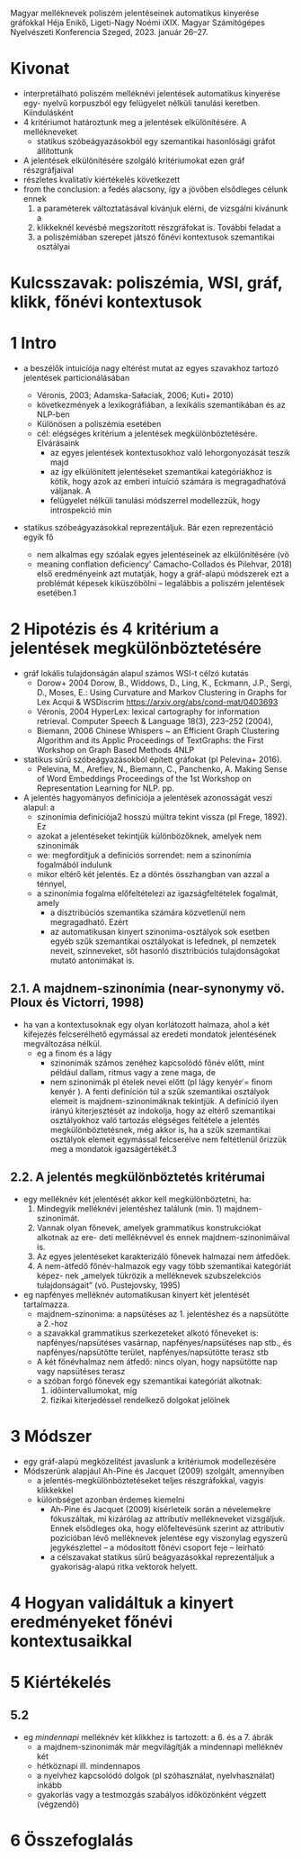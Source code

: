 Magyar melléknevek poliszém jelentéseinek automatikus kinyerése gráfokkal
Héja Enikő, Ligeti-Nagy Noémi
iXIX. Magyar Számítógépes Nyelvészeti Konferencia Szeged, 2023. január 26–27.

# Kivonat 

* interpretálható poliszém melléknévi jelentések automatikus kinyerése egy-
  nyelvű korpuszból egy felügyelet nélküli tanulási keretben. Kiindulásként
* 4 kritériumot határoztunk meg a jelentések elkülönítésére. A mellékneveket
  * statikus szóbeágyazásokból egy szemantikai hasonlósági gráfot állítottunk
* A jelentések elkülönítésére szolgáló kritériumokat ezen gráf részgráfjaival
* részletes kvalitatív kiértékelés következett
* from the conclusion: a fedés alacsony, így a jövőben elsődleges célunk ennek
  1. a paraméterek változtatásával kívánjuk elérni, de vizsgálni kívánunk a
  2. klikkeknél kevésbé megszorított részgráfokat is. További feladat a
  3. a poliszémiában szerepet játszó főnévi kontextusok szemantikai osztályai

# Kulcsszavak: poliszémia, WSI, gráf, klikk, főnévi kontextusok

# 1 Intro

* a beszélők intuicíója nagy eltérést mutat az egyes szavakhoz tartozó
  jelentések particionálásában
  * Véronis, 2003; Adamska-Sałaciak, 2006; Kuti+ 2010)
  * következmények a lexikográfiában, a lexikális szemantikában és az NLP-ben
  * Különösen a poliszémia esetében
  * cél: elégséges kritérium a jelentések megkülönböztetésére. Elvárásaink
    * az egyes jelentések kontextusokhoz való lehorgonyozását teszik majd
    * az így elkülönített jelentéseket szemantikai kategóriákhoz is kötik, hogy
      azok az emberi intuíció számára is megragadhatóvá váljanak. A
    * felügyelet nélküli tanulási módszerrel modellezzük, hogy introspekció min

* statikus szóbeágyazásokkal reprezentáljuk. Bár ezen reprezentáció egyik fő
  * nem alkalmas egy szóalak egyes jelentéseinek az elkülönítésére (vö 
  * meaning conflation deficiency’ Camacho-Collados és Pilehvar, 2018) első
    eredményeink azt mutatják, hogy a gráf-alapú módszerek ezt a problémát
    képesek kiküszöbölni – legalábbis a poliszém jelentések esetében.1

# 2 Hipotézis és 4 kritérium a jelentések megkülönböztetésére

* gráf lokális tulajdonságán alapul számos WSI-t célzó kutatás 
    * Dorow+ 2004 Dorow, B., Widdows, D., Ling, K., Eckmann, J.P., Sergi, D.,
      Moses, E.: Using Curvature and Markov Clustering in Graphs for Lex Acqui
      & WSDiscrim https://arxiv.org/abs/cond-mat/0403693
    * Véronis, 2004 HyperLex: lexical cartography for information retrieval.
      Computer Speech & Language 18(3), 223–252 (2004),
    * Biemann, 2006 Chinese Whispers ~ an Efficient Graph Clustering Algorithm
      and its Applic Proceedings of TextGraphs: the First Workshop on Graph
      Based Methods 4NLP
* statikus sűrű szóbeágyazásokból épített gráfokat (pl Pelevina+ 2016).
  * Pelevina, M., Arefiev, N., Biemann, C., Panchenko, A.  Making Sense of Word
    Embeddings Proceedings of the 1st Workshop on Representation Learning for
    NLP. pp.
* A jelentés hagyományos definíciója a jelentések azonosságát veszi alapul: a
  * szinonímia definíciója2 hosszú múltra tekint vissza (pl Frege, 1892). Ez
  * azokat a jelentéseket tekintjük különbözőknek, amelyek nem szinonimák
  * we: megfordítjuk a definíciós sorrendet: nem a szinonímia fogalmából
    indulunk
  * mikor eltérő két jelentés. Ez a döntés összhangban van azzal a ténnyel,
  * a szinonímia fogalma előfeltételezi az igazságfeltételek fogalmát, amely
    * a disztribúciós szemantika számára közvetlenül nem megragadható.  Ezért
    * az automatikusan kinyert szinonima-osztályok sok esetben egyéb szűk
      szemantikai osztályokat is lefednek, pl nemzetek neveit, színneveket, sőt
      hasonló disztribúciós tulajdonságokat mutató antonimákat is.

## 2.1. A majdnem-szinonímia (near-synonymy vö. Ploux és Victorri, 1998)

* ha van a kontextusoknak egy olyan korlátozott halmaza, ahol a két kifejezés
  felcserélhető egymással az eredeti mondatok jelentésének megváltozása nélkül.
  * eg a finom és a lágy
    * szinonimák számos zenéhez kapcsolódó főnév előtt, mint például dallam,
      ritmus vagy a zene maga, de
    * nem szinonimák pl ételek nevei előtt (pl lágy kenyér ̸= finom kenyér ).
      A fenti definíción túl a szűk szemantikai osztályok elemeit is
      majdnem-szinonimáknak tekintjük. A definíció ilyen irányú kiterjesztését
      az indokolja, hogy az eltérő szemantikai osztályokhoz való tartozás
      elégséges feltétele a jelentés megkülönböztetésnek, még akkor is, ha a
      szűk szemantikai osztályok elemeit egymással felcserélve nem feltétlenül
      őrizzük meg a mondatok igazságértékét.3

## 2.2. A jelentés megkülönböztetés kritérumai

* egy melléknév két jelentését akkor kell megkülönböztetni, ha:
  1. Mindegyik melléknévi jelentéshez találunk (min. 1) majdnem-szinonimát.
  2. Vannak olyan főnevek, amelyek grammatikus konstrukciókat alkotnak az ere-
     deti melléknévvel és ennek majdnem-szinonimáival is.
  3. Az egyes jelentéseket karakterizáló főnevek halmazai nem átfedőek.
  4. A nem-átfedő főnév-halmazok egy vagy több szemantikai kategóriát képez-
     nek „amelyek tükrözik a melléknevek szubszelekciós tulajdonságait” (vö.
     Pustejovsky, 1995)
* eg napfényes melléknév automatikusan kinyert két jelentését tartalmazza.
  * majdnem-szinonima: a napsütéses az 1. jelentéshez és a napsütötte a 2.-hoz
  * a szavakkal grammatikus szerkezeteket alkotó főneveket is:
    napfényes/napsütéses vasárnap, napfényes/napsütéses nap stb., és
    napfényes/napsütötte terület, napfényes/napsütötte terasz stb
  * A két főnévhalmaz nem átfedő:
    nincs olyan, hogy napsütötte nap vagy napsütéses terasz
  * a szóban forgó főnevek egy szemantikai kategóriát alkotnak:
    1. időintervallumokat, míg
    2. fizikai kiterjedéssel rendelkező dolgokat jelölnek

# 3 Módszer

* egy gráf-alapú megközelítést javaslunk a kritériumok modellezésére
* Módszerünk alapjául Ah-Pine és Jacquet (2009) szolgált, amennyiben
  * a jelentés-megkülönböztetéseket teljes részgráfokkal, vagyis klikkekkel
  * különbséget azonban érdemes kiemelni
    * Ah-Pine és Jacquet (2009) kísérleteik során a névelemekre fókuszáltak, mi
      kizárólag az attributív mellékneveket vizsgáljuk. Ennek elsődleges oka,
      hogy előfeltevésünk szerint az attributív pozicióban lévő melléknevek
      jelentése egy viszonylag egyszerű jegykészlettel – a módosított főnévi
      csoport feje – leírható
    * a célszavakat statikus sűrű beágyazásokkal reprezentáljuk a
      gyakoriság-alapú ritka vektorok helyett.

# 4 Hogyan validáltuk a kinyert eredményeket főnévi kontextusaikkal
# 5 Kiértékelés

## 5.2

* eg _mindennapi_ melléknév két klikkhez is tartozott: a 6. és a 7. ábrák
  * a majdnem-szinonimák már megvilágítják a mindennapi melléknév két
  * hétköznapi ill.  mindennapos
  * a nyelvhez kapcsolódó dolgok (pl szóhasználat, nyelvhasználat) inkább
  * gyakorlás vagy a testmozgás szabályos időközönként végzett (végzendő)

# 6 Összefoglalás
